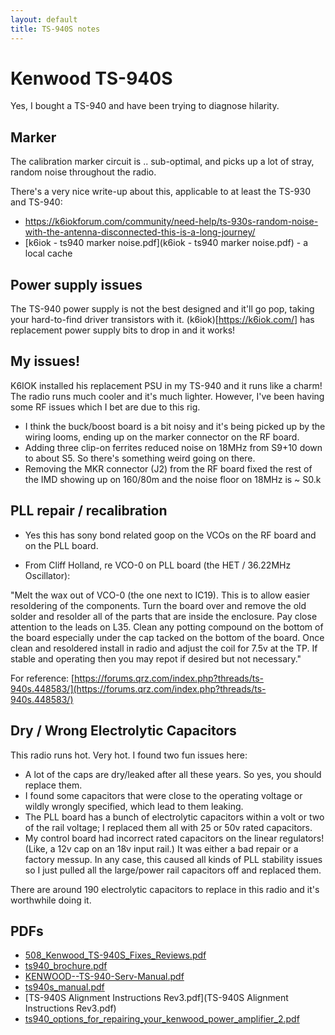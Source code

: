 ```yaml
---
layout: default
title: TS-940S notes
---
```


# Kenwood TS-940S

Yes, I bought a TS-940 and have been trying to diagnose hilarity.

## Marker

The calibration marker circuit is .. sub-optimal, and picks up
a lot of stray, random noise throughout the radio.

There's a very nice write-up about this, applicable to at least the
TS-930 and TS-940:

 * <https://k6iokforum.com/community/need-help/ts-930s-random-noise-with-the-antenna-disconnected-this-is-a-long-journey/>
 * [k6iok - ts940 marker noise.pdf](k6iok - ts940 marker noise.pdf) - a local cache

## Power supply issues

The TS-940 power supply is not the best designed and it'll go pop, taking
your hard-to-find driver transistors with it. (k6iok)[https://k6iok.com/] has
replacement power supply bits to drop in and it works!

## My issues!

K6IOK installed his replacement PSU in my TS-940 and it runs like a charm!
The radio runs much cooler and it's much lighter.  However, I've been having
some RF issues which I bet are due to this rig.

 * I think the buck/boost board is a bit noisy and it's being picked up
   by the wiring looms, ending up on the marker connector on the RF board.
 * Adding three clip-on ferrites reduced noise on 18MHz from S9+10 down to
   about S5.  So there's something weird going on there.
 * Removing the MKR connector (J2) from the RF board fixed the rest of
   the IMD showing up on 160/80m and the noise floor on 18MHz is ~ S0.k

## PLL repair / recalibration

 * Yes this has sony bond related goop on the VCOs on the RF board and
   on the PLL board.

 * From Cliff Holland, re VCO-0 on PLL board (the HET / 36.22MHz Oscillator):

 "Melt the wax out of VCO-0 (the one next to IC19). This is to allow easier
  resoldering of the components. Turn the board over and remove the old
  solder and resolder all of the parts that are inside the enclosure.
  Pay close attention to the leads on L35. Clean any potting compound on the
  bottom of the board especially under the cap tacked on the bottom of the
  board. Once clean and resoldered install in radio and adjust the coil for
  7.5v at the TP. If stable and operating then you may repot if desired
  but not necessary."

  For reference: [https://forums.qrz.com/index.php?threads/ts-940s.448583/](https://forums.qrz.com/index.php?threads/ts-940s.448583/)

## Dry / Wrong Electrolytic Capacitors

This radio runs hot. Very hot. I found two fun issues here:

 * A lot of the caps are dry/leaked after all these years.  So yes, you should
   replace them.
 * I found some capacitors that were close to the operating voltage or wildly
   wrongly specified, which lead to them leaking.
 * The PLL board has a bunch of electrolytic capacitors within a volt
   or two of the rail voltage; I replaced them all with 25 or 50v rated
   capacitors.
 * My control board had incorrect rated capacitors on the linear regulators!
   (Like, a 12v cap on an 18v input rail.)  It was either a bad repair or
   a factory messup.  In any case, this caused all kinds of PLL stability
   issues so I just pulled all the large/power rail capacitors off and
   replaced them.

There are around 190 electrolytic capacitors to replace in this radio and
it's worthwhile doing it.


## PDFs

 * [508_Kenwood_TS-940S_Fixes_Reviews.pdf](508_Kenwood_TS-940S_Fixes_Reviews.pdf)
 * [ts940_brochure.pdf](ts940_brochure.pdf)
 * [KENWOOD--TS-940-Serv-Manual.pdf](KENWOOD--TS-940-Serv-Manual.pdf)
 * [ts940s_manual.pdf](ts940s_manual.pdf)
 * [TS-940S Alignment Instructions Rev3.pdf](TS-940S Alignment Instructions Rev3.pdf)
 * [ts940_options_for_repairing_your_kenwood_power_amplifier_2.pdf](ts940_options_for_repairing_your_kenwood_power_amplifier_2.pdf)
